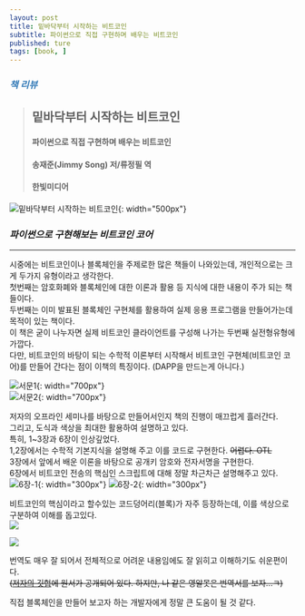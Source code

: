 ```yaml
---
layout: post
title: 밑바닥부터 시작하는 비트코인
subtitle: 파이썬으로 직접 구현하며 배우는 비트코인
published: ture
tags: [book, ]
---
```


### <span style="color:#337ab7;">***책 리뷰***</span>
>## **밑바닥부터 시작하는 비트코인**
>#### 파이썬으로 직접 구현하며 배우는 비트코인
>#### 송재준(Jimmy Song) 저/류정필 역
>#### 한빛미디어  


![밑바닥부터 시작하는 비트코인](../img/2019-12-12-밑바닥부터%20시작하는%20비트코인/book_cover.jpg){: width="500px"}

### ***파이썬으로 구현해보는 비트코인 코어***

---
  

시중에는 비트코인이나 블록체인을 주제로한 많은 책들이 나와있는데, 개인적으로는 크게 두가지 유형이라고 생각한다.  
첫번째는 암호화폐와 블록체인에 대한 이론과 활용 등 지식에 대한 내용이 주가 되는 책들이다.  
두번째는 이미 발표된 블록체인 구현체를 활용하여 실제 응용 프로그램을 만들어가는데 목적이 있는 책이다.  
이 책은 굳이 나누자면 실제 비트코인 클라이언트를 구성해 나가는 두번째 실전형유형에 가깝다.  
다만, 비트코인의 바탕이 되는 수학적 이론부터 시작해서 비트코인 구현체(비트코인 코어)를 만들어 간다는 점이 이책의 특징이다. (DAPP을 만드는게 아니다.)  
  

![서문1](../img/2019-12-12-밑바닥부터%20시작하는%20비트코인/4.jpg){: width="700px"}  
![서문2](../img/2019-12-12-밑바닥부터%20시작하는%20비트코인/3.jpg){: width="700px"}  

저자의 오프라인 세미나를 바탕으로 만들어서인지 책의 진행이 매끄럽게 흘러간다.  
그리고, 도식과 색상을 최대한 활용하여 설명하고 있다.  
특히, 1~3장과 6장이 인상깊었다.  
1,2장에서는 수학적 기본지식을 설명해 주고 이를 코드로 구현한다. ~~어렵다. OTL~~  
3장에서 앞에서 배운 이론을 바탕으로 공개키 암호와 전자서명을 구현한다.  
6장에서 비트코인 전송의 핵심인 스크립트에 대해 정말 차근차근 설명해주고 있다.  
![6장-1](../img/2019-12-12-밑바닥부터%20시작하는%20비트코인/2019-12-13-11-13-13.png){: width="300px"}
![6장-2](../img/2019-12-12-밑바닥부터%20시작하는%20비트코인/2019-12-13-11-13-49.png){: width="300px"}
  
비트코인의 핵심이라고 할수있는 코드덩어리(블록)가 자주 등장하는데, 이를 색상으로 구분하여 이해를 돕고있다.  
![](../img/2019-12-12-밑바닥부터%20시작하는%20비트코인/2019-12-13-11-38-45.png)  
   
![](../img/2019-12-12-밑바닥부터%20시작하는%20비트코인/2019-12-13-11-39-30.png)  

번역도 매우 잘 되어서 전체적으로 어려운 내용임에도 잘 읽히고 이해하기도 쉬운편이다.  
~~([저자의 깃헙](https://github.com/jimmysong/programmingbitcoin)에 원서가 공개되어 있다. 하지만, 나 같은 영알못은 번역서를 보자...ㅋ)~~  

직접 블록체인을 만들어 보고자 하는 개발자에게 정말 큰 도움이 될 것 같다.